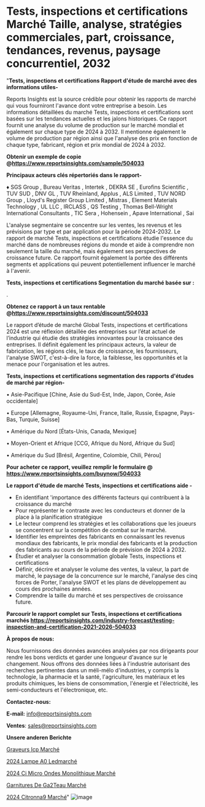 # Tests, inspections et certifications Marché Taille, analyse, stratégies commerciales, part, croissance, tendances, revenus, paysage concurrentiel, 2032

"<strong>Tests, inspections et certifications Rapport d'étude de marché avec des informations utiles-</strong>

Reports Insights est la source crédible pour obtenir les rapports de marché qui vous fourniront l'avance dont votre entreprise a besoin. Les informations détaillées du marché Tests, inspections et certifications sont basées sur les tendances actuelles et les jalons historiques. Ce rapport fournit une analyse du volume de production sur le marché mondial et également sur chaque type de 2024 à 2032. Il mentionne également le volume de production par région ainsi que l'analyse des prix en fonction de chaque type, fabricant, région et prix mondial de 2024 à 2032.

<strong><b>Obtenir un exemple de copie @</b></strong><a href=https://www.reportsinsights.com/sample/504033><strong><b>https://www.reportsinsights.com/sample/504033</b></strong></a>

<b>Principaux acteurs clés répertoriés dans le rapport-</b>

<b> </b>♦ SGS Group , Bureau Veritas , Intertek , DEKRA SE , Eurofins Scientific , TUV SUD , DNV GL , TUV Rheinland, Applus , ALS Limited , TUV NORD Group , Lloyd's Register Group Limited , Mistras , Element Materials Technology , UL LLC , IRCLASS , QS Testing , Thomas Bell-Wright International Consultants , TIC Sera , Hohensein , Apave International , Sai

L'analyse segmentaire se concentre sur les ventes, les revenus et les prévisions par type et par application pour la période 2024-2032. Le rapport de marché Tests, inspections et certifications étudie l'essence du marché dans de nombreuses régions du monde et aide à comprendre non seulement la taille du marché, mais également ses perspectives de croissance future. Ce rapport fournit également la portée des différents segments et applications qui peuvent potentiellement influencer le marché à l'avenir.

<strong>Tests, inspections et certifications Segmentation du marché basée sur :</strong>

.

<strong><b>Obtenez ce rapport à un taux rentable @</b></strong><a href=https://www.reportsinsights.com/discount/504033><strong><b>https://www.reportsinsights.com/discount/504033</b></strong></a>

Le rapport d’étude de marché Global Tests, inspections et certifications 2024 est une réflexion détaillée des entreprises sur l’état actuel de l’industrie qui étudie des stratégies innovantes pour la croissance des entreprises. Il définit également les principaux acteurs, la valeur de fabrication, les régions clés, le taux de croissance, les fournisseurs, l'analyse SWOT, c'est-à-dire la force, la faiblesse, les opportunités et la menace pour l'organisation et les autres.

<strong>Tests, inspections et certifications segmentation des rapports d'études de marché par région-</strong>

• Asie-Pacifique [Chine, Asie du Sud-Est, Inde, Japon, Corée, Asie occidentale]

• Europe [Allemagne, Royaume-Uni, France, Italie, Russie, Espagne, Pays-Bas, Turquie, Suisse]

• Amérique du Nord [États-Unis, Canada, Mexique]

• Moyen-Orient et Afrique [CCG, Afrique du Nord, Afrique du Sud]

• Amérique du Sud [Brésil, Argentine, Colombie, Chili, Pérou]

<strong>Pour acheter ce rapport, veuillez remplir le formulaire @   <a href=https://www.reportsinsights.com/buynow/504033>https://www.reportsinsights.com/buynow/504033</a></strong>

<strong>Le rapport d'étude de marché Tests, inspections et certifications aide -</strong>
<ul>
  <li>En identifiant 'importance des différents facteurs qui contribuent à la croissance du marché</li>
  <li>Pour représenter le contraste avec les conducteurs et donner de la place à la planification stratégique</li>
  <li>Le lecteur comprend les stratégies et les collaborations que les joueurs se concentrent sur la compétition de combat sur le marché.</li>
  <li>Identifier les empreintes des fabricants en connaissant les revenus mondiaux des fabricants, le prix mondial des fabricants et la production des fabricants au cours de la période de prévision de 2024 à 2032.</li>
  <li>Étudier et analyser la consommation globale Tests, inspections et certifications</li>
  <li>Définir, décrire et analyser le volume des ventes, la valeur, la part de marché, le paysage de la concurrence sur le marché, l'analyse des cinq forces de Porter, l'analyse SWOT et les plans de développement au cours des prochaines années.</li>
  <li>Comprendre la taille du marché et ses perspectives de croissance future.</li>
</ul>

<strong>Parcourir le rapport complet sur Tests, inspections et certifications marchés <a href=https://reportsinsights.com/industry-forecast/testing-inspection-and-certification-2021-2026-504033>https://reportsinsights.com/industry-forecast/testing-inspection-and-certification-2021-2026-504033</a></strong>

<strong>À propos de nous:</strong>

Nous fournissons des données avancées analysées par nos dirigeants pour rendre les bons verdicts et garder une longueur d'avance sur le changement. Nous offrons des données liées à l'industrie autorisant des recherches pertinentes dans un méli-mélo d'industries, y compris la technologie, la pharmacie et la santé, l'agriculture, les matériaux et les produits chimiques, les biens de consommation, l'énergie et l'électricité, les semi-conducteurs et l'électronique, etc.

<strong>Contactez-nous:</strong>

<strong>E-mail:</strong> <a href=mailto:info@reportsinsights.com>info@reportsinsights.com</a>

<strong>Ventes</strong>: <a href=mailto:sales@reportsinsights.com>sales@reportsinsights.com</a>

<strong>Unsere anderen Berichte</strong>

<a href=https://www.linkedin.com/pulse/graveurs-icp-march%C3%A9-2024-2032-part-croissance-0lmuc/>Graveurs Icp Marché</a>

<a href=https://www.linkedin.com/pulse/2024-lampe-%C3%A0-ledmarch%C3%A9-analyse-approfondie-s9eic/>2024 Lampe A0 Ledmarché</a>

<a href=https://www.linkedin.com/pulse/2024-ci-micro-ondes-monolithique-marché-partager-rgwfc/>2024 Ci Micro Ondes Monolithique Marché</a>

<a href=https://www.linkedin.com/pulse/garnitures-de-g%C3%A2teau-march%C3%A9-analyse-et-tendances-r5pzc/>Garnitures De Ga2Teau Marché</a>

<a href=https://www.linkedin.com/pulse/2024-citronn%C3%A9-march%C3%A9-analyse-historique-actuelle-mesbc/>2024 Citronna9 Marché</a>"
![image](https://github.com/daminid12/RImarket/assets/158430485/49a72b9a-92b5-48f4-a08c-4f26e39e72f1)
